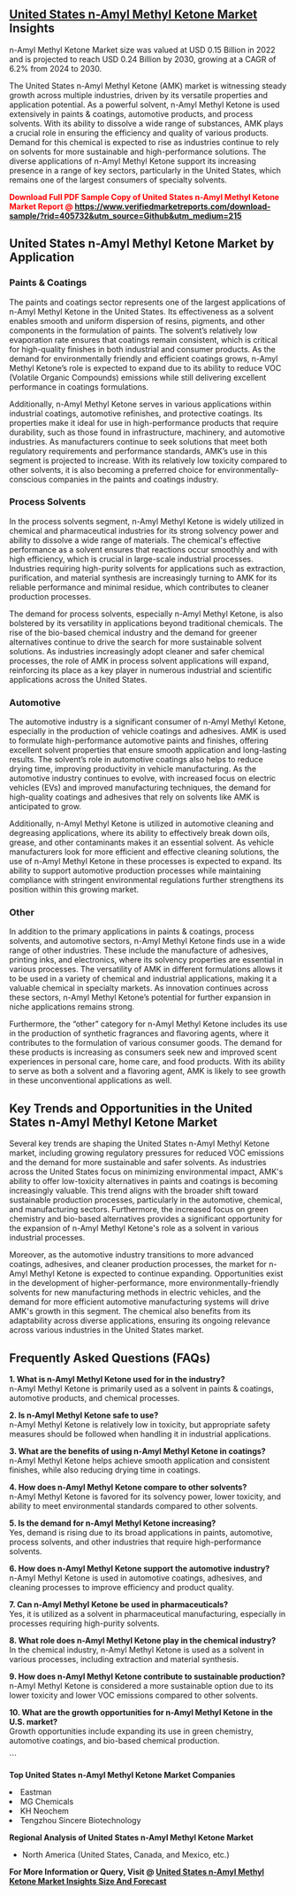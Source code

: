 <h2><a href="https://www.verifiedmarketreports.com/download-sample/?rid=405732&amp;utm_source=Github&amp;utm_medium=215" target="_blank">United States n-Amyl Methyl Ketone Market</a> Insights</h2><p>n-Amyl Methyl Ketone Market size was valued at USD 0.15 Billion in 2022 and is projected to reach USD 0.24 Billion by 2030, growing at a CAGR of 6.2% from 2024 to 2030.</p><p> <p>The United States n-Amyl Methyl Ketone (AMK) market is witnessing steady growth across multiple industries, driven by its versatile properties and application potential. As a powerful solvent, n-Amyl Methyl Ketone is used extensively in paints & coatings, automotive products, and process solvents. With its ability to dissolve a wide range of substances, AMK plays a crucial role in ensuring the efficiency and quality of various products. Demand for this chemical is expected to rise as industries continue to rely on solvents for more sustainable and high-performance solutions. The diverse applications of n-Amyl Methyl Ketone support its increasing presence in a range of key sectors, particularly in the United States, which remains one of the largest consumers of specialty solvents. <strong><p><span class=""><span style="color: #ff0000;"><strong>Download Full PDF Sample Copy of United States n-Amyl Methyl Ketone Market Report</strong> @ </span><a href="https://www.verifiedmarketreports.com/download-sample/?rid=405732&amp;utm_source=Github&amp;utm_medium=215" target="_blank">https://www.verifiedmarketreports.com/download-sample/?rid=405732&amp;utm_source=Github&amp;utm_medium=215</a></span></p></strong></p> <h2>United States n-Amyl Methyl Ketone Market by Application</h2> <h3>Paints & Coatings</h3> <p>The paints and coatings sector represents one of the largest applications of n-Amyl Methyl Ketone in the United States. Its effectiveness as a solvent enables smooth and uniform dispersion of resins, pigments, and other components in the formulation of paints. The solvent’s relatively low evaporation rate ensures that coatings remain consistent, which is critical for high-quality finishes in both industrial and consumer products. As the demand for environmentally friendly and efficient coatings grows, n-Amyl Methyl Ketone’s role is expected to expand due to its ability to reduce VOC (Volatile Organic Compounds) emissions while still delivering excellent performance in coatings formulations.</p> <p>Additionally, n-Amyl Methyl Ketone serves in various applications within industrial coatings, automotive refinishes, and protective coatings. Its properties make it ideal for use in high-performance products that require durability, such as those found in infrastructure, machinery, and automotive industries. As manufacturers continue to seek solutions that meet both regulatory requirements and performance standards, AMK’s use in this segment is projected to increase. With its relatively low toxicity compared to other solvents, it is also becoming a preferred choice for environmentally-conscious companies in the paints and coatings industry.</p> <h3>Process Solvents</h3> <p>In the process solvents segment, n-Amyl Methyl Ketone is widely utilized in chemical and pharmaceutical industries for its strong solvency power and ability to dissolve a wide range of materials. The chemical's effective performance as a solvent ensures that reactions occur smoothly and with high efficiency, which is crucial in large-scale industrial processes. Industries requiring high-purity solvents for applications such as extraction, purification, and material synthesis are increasingly turning to AMK for its reliable performance and minimal residue, which contributes to cleaner production processes.</p> <p>The demand for process solvents, especially n-Amyl Methyl Ketone, is also bolstered by its versatility in applications beyond traditional chemicals. The rise of the bio-based chemical industry and the demand for greener alternatives continue to drive the search for more sustainable solvent solutions. As industries increasingly adopt cleaner and safer chemical processes, the role of AMK in process solvent applications will expand, reinforcing its place as a key player in numerous industrial and scientific applications across the United States.</p> <h3>Automotive</h3> <p>The automotive industry is a significant consumer of n-Amyl Methyl Ketone, especially in the production of vehicle coatings and adhesives. AMK is used to formulate high-performance automotive paints and finishes, offering excellent solvent properties that ensure smooth application and long-lasting results. The solvent’s role in automotive coatings also helps to reduce drying time, improving productivity in vehicle manufacturing. As the automotive industry continues to evolve, with increased focus on electric vehicles (EVs) and improved manufacturing techniques, the demand for high-quality coatings and adhesives that rely on solvents like AMK is anticipated to grow.</p> <p>Additionally, n-Amyl Methyl Ketone is utilized in automotive cleaning and degreasing applications, where its ability to effectively break down oils, grease, and other contaminants makes it an essential solvent. As vehicle manufacturers look for more efficient and effective cleaning solutions, the use of n-Amyl Methyl Ketone in these processes is expected to expand. Its ability to support automotive production processes while maintaining compliance with stringent environmental regulations further strengthens its position within this growing market.</p> <h3>Other</h3> <p>In addition to the primary applications in paints & coatings, process solvents, and automotive sectors, n-Amyl Methyl Ketone finds use in a wide range of other industries. These include the manufacture of adhesives, printing inks, and electronics, where its solvency properties are essential in various processes. The versatility of AMK in different formulations allows it to be used in a variety of chemical and industrial applications, making it a valuable chemical in specialty markets. As innovation continues across these sectors, n-Amyl Methyl Ketone’s potential for further expansion in niche applications remains strong.</p> <p>Furthermore, the “other” category for n-Amyl Methyl Ketone includes its use in the production of synthetic fragrances and flavoring agents, where it contributes to the formulation of various consumer goods. The demand for these products is increasing as consumers seek new and improved scent experiences in personal care, home care, and food products. With its ability to serve as both a solvent and a flavoring agent, AMK is likely to see growth in these unconventional applications as well.</p> <h2>Key Trends and Opportunities in the United States n-Amyl Methyl Ketone Market</h2> <p>Several key trends are shaping the United States n-Amyl Methyl Ketone market, including growing regulatory pressures for reduced VOC emissions and the demand for more sustainable and safer solvents. As industries across the United States focus on minimizing environmental impact, AMK's ability to offer low-toxicity alternatives in paints and coatings is becoming increasingly valuable. This trend aligns with the broader shift toward sustainable production processes, particularly in the automotive, chemical, and manufacturing sectors. Furthermore, the increased focus on green chemistry and bio-based alternatives provides a significant opportunity for the expansion of n-Amyl Methyl Ketone's role as a solvent in various industrial processes.</p> <p>Moreover, as the automotive industry transitions to more advanced coatings, adhesives, and cleaner production processes, the market for n-Amyl Methyl Ketone is expected to continue expanding. Opportunities exist in the development of higher-performance, more environmentally-friendly solvents for new manufacturing methods in electric vehicles, and the demand for more efficient automotive manufacturing systems will drive AMK's growth in this segment. The chemical also benefits from its adaptability across diverse applications, ensuring its ongoing relevance across various industries in the United States market.</p> <h2>Frequently Asked Questions (FAQs)</h2> <p><strong>1. What is n-Amyl Methyl Ketone used for in the industry?</strong> <br> n-Amyl Methyl Ketone is primarily used as a solvent in paints & coatings, automotive products, and chemical processes.</p> <p><strong>2. Is n-Amyl Methyl Ketone safe to use?</strong> <br> n-Amyl Methyl Ketone is relatively low in toxicity, but appropriate safety measures should be followed when handling it in industrial applications.</p> <p><strong>3. What are the benefits of using n-Amyl Methyl Ketone in coatings?</strong> <br> n-Amyl Methyl Ketone helps achieve smooth application and consistent finishes, while also reducing drying time in coatings.</p> <p><strong>4. How does n-Amyl Methyl Ketone compare to other solvents?</strong> <br> n-Amyl Methyl Ketone is favored for its solvency power, lower toxicity, and ability to meet environmental standards compared to other solvents.</p> <p><strong>5. Is the demand for n-Amyl Methyl Ketone increasing?</strong> <br> Yes, demand is rising due to its broad applications in paints, automotive, process solvents, and other industries that require high-performance solvents.</p> <p><strong>6. How does n-Amyl Methyl Ketone support the automotive industry?</strong> <br> n-Amyl Methyl Ketone is used in automotive coatings, adhesives, and cleaning processes to improve efficiency and product quality.</p> <p><strong>7. Can n-Amyl Methyl Ketone be used in pharmaceuticals?</strong> <br> Yes, it is utilized as a solvent in pharmaceutical manufacturing, especially in processes requiring high-purity solvents.</p> <p><strong>8. What role does n-Amyl Methyl Ketone play in the chemical industry?</strong> <br> In the chemical industry, n-Amyl Methyl Ketone is used as a solvent in various processes, including extraction and material synthesis.</p> <p><strong>9. How does n-Amyl Methyl Ketone contribute to sustainable production?</strong> <br> n-Amyl Methyl Ketone is considered a more sustainable option due to its lower toxicity and lower VOC emissions compared to other solvents.</p> <p><strong>10. What are the growth opportunities for n-Amyl Methyl Ketone in the U.S. market?</strong> <br> Growth opportunities include expanding its use in green chemistry, automotive coatings, and bio-based chemical production.</p> ```</p><p><strong>Top United States n-Amyl Methyl Ketone Market Companies</strong></p><div data-test-id=""><p><li>Eastman</li><li> MG Chemicals</li><li> KH Neochem</li><li> Tengzhou Sincere Biotechnology</li></p><div><strong>Regional Analysis of&nbsp;United States n-Amyl Methyl Ketone Market</strong></div><ul><li dir="ltr"><p dir="ltr">North America&nbsp;(United States, Canada, and Mexico, etc.)</p></li></ul><p><strong>For More Information or Query, Visit @&nbsp;</strong><strong><a href="https://www.verifiedmarketreports.com/product/n-amyl-methyl-ketone-market/?utm_source=Github&amp;utm_medium=215" target="_blank">United States n-Amyl Methyl Ketone Market Insights Size And Forecast</a></strong></p></div>
